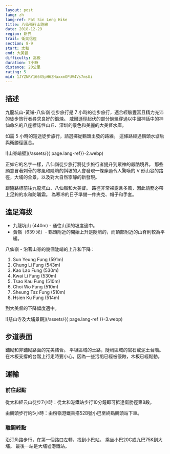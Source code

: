 ```yaml
---
layout: post
lang: zh
lang-ref: Pat Sin Leng Hike
title: 八仙嶺行山路線
date: 2018-12-29
region: 新界
trail: 衛奕信徑
section: 8-9
start: 太和
end: 大美督
difficulty: 高級
duration: 7小時
distance: 20公里
rating: 5
mid: 1JYZNRY166X5pH6ZHaxxmOPUV4Vs7msUi
---
```


## 描述

九龍坑山-黃嶺-八仙嶺 徒步旅行是 7 小時的徒步旅行，適合經驗豐富且精力充沛的徒步旅行者尋求良好的鍛煉。 威爾遜徑起伏的部分蜿蜒穿過以中國神話中的神仙命名的八座標誌性山丘、深圳的景色和美麗的大美督水庫。

如需 5 小時的短途徒步旅行，請選擇從鶴頭出發的路線。 這條路經過鶴頭水塘后與衛勝徑匯合。

![山脊峭壁](/assets/{{ page.lang-ref}}-2.webp)

正如它的名字一樣，八仙嶺徒步旅行將徒步旅行者提升到眾神的嚴酷境界。 那些願意冒著刺骨的寒風和陡峭的斜坡的人會發現一條穿過令人驚嘆的 V 形山谷的路徑，大埔的全景，以及對大自然寧靜的新發現。

跟隨路標前往九龍坑山、八仙嶺和大美督。 路徑非常裸露且多風，因此請務必帶上足夠的水和防曬霜。 為寒冷的日子準備一件夾克、帽子和手套。

## 遠足海拔

- 九龍坑山 (440m) - 通往山頂的坡度適中。
- 黃嶺（639 米）- 鶴頭附近的開始上升是陡峭的，而頂部附近的山脊則較為平緩。

八仙嶺 - 沿著山脊的幾個陡峭的上升和下降：

1. Sun Yeung Fung (591m)
2. Chung Li Fung (543m)
3. Kao Lao Fung (530m)
4. Kwai Li Fung (530m)
5. Tsao Kau Fung (510m)
6. Choi Wo Fung (510m)
7. Sheung Tsz Fung (510m)
8. Hsien Ku Fung (514m)

到大美督的下降幅度適中。

![慈山寺及大埔景觀](/assets/{{ page.lang-ref }}-3.webp)

## 步道表面

鋪砌和非鋪砌路面的完美結合。 平坦區域的土路，陡峭區域的岩石或泥土台階。 在木板支撐的台階上行走時要小心，因為一些污垢已經被侵蝕，木板已經鬆動。

## 運輸

### 前往起點

從太和經云山徒步7小時：從太和港鐵站步行10分鐘即可抵達衛勝徑第8段。

由鶴頭步行約5小時：由粉嶺港鐵乘搭52B號小巴至終點鶴頭站下車。

### 離開終點

沿汀角路步行，在第一個路口左轉，找到小巴站。 乘坐小巴20C或九巴75K到大埔。 最後一站是大埔墟港鐵站。